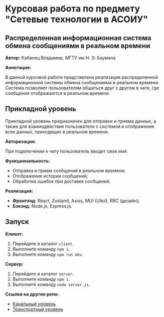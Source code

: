 # Курсовая работа по предмету "Сетевые технологии в АСОИУ"

## Распределенная информационная система обмена сообщениями в реальном времени

**Автор:** Кабанец Владимир, МГТУ им Н. Э. Баумана

**Аннотация:**

В данной курсовой работе представлена реализация распределенной информационной системы обмена сообщениями в реальном времени. Система позволяет пользователям общаться друг с другом в чате, где сообщения отображаются в реальном времени.

## Прикладной уровень

Прикладной уровень предназначен для отправки и приема данных, а также для взаимодействия пользователя с системой и отображения всех данных, приходящих в реальном времени. 

**Авторизация:**

При подключении к чату пользователь вводит свое имя. 

**Функциональность:**

* Отправка и прием сообщений в реальном времени;
* Отображение истории сообщений;
* Обработка ошибок при доставке сообщений.

**Реализация:**

* **Фронтэнд:** React, Zustand, Axios, MUI (UIkit), RRC (дизайн);
* **Бэкэнд:** Node.js, Express.js.

## Запуск

**Клиент:**

1. Перейдите в каталог `client`.
2. Выполните команду `npm i`.
3. Выполните команду `npm run dev`.

**Сервер:**

1. Перейдите в каталог `server`.
2. Выполните команду `npm i`.
3. Выполните команду `node server.js`.

**Ссылки на другие репо:**

* [Канальный уровень](https://github.com/CAPVOK/Data_link_layer)
* [Транспортный уровень](https://github.com/CAPVOK/transport_layer)
